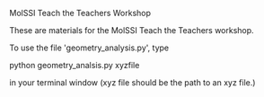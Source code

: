 MolSSI Teach the Teachers Workshop

These are materials for the MolSSI Teach the Teachers workshop.

To use the file 'geometry_analysis.py', type

python geometry_analsis.py xyzfile

in your terminal window (xyz file should be the path to an xyz file.)
